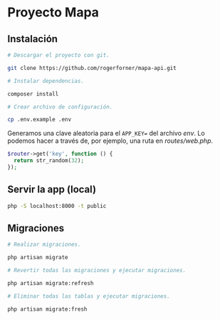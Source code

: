 # Proyecto Mapa

## Instalación

```bash
# Descargar el proyecto con git.

git clone https://github.com/rogerforner/mapa-api.git

# Instalar dependencias.

composer install

# Crear archivo de configuración.

cp .env.example .env
```

Generamos una clave aleatoria para el `APP_KEY=` del archivo _env_. Lo podemos hacer a través de, por ejemplo, una ruta en _routes/web.php_.

```php
$router->get('key', function () {
  return str_random(32);
});
```

## Servir la app (local)

```bash
php -S localhost:8000 -t public
```

## Migraciones

```bash
# Realizar migraciones.

php artisan migrate

# Revertir todas las migraciones y ejecutar migraciones.

php artisan migrate:refresh

# Eliminar todas las tablas y ejecutar migraciones.

php artisan migrate:fresh
```